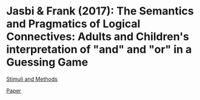 # Jasbi & Frank (2017): The Semantics and Pragmatics of Logical Connectives: Adults and Children's interpretation of "and" and "or" in a Guessing Game

[Stimuli and Methods](http://htmlpreview.github.com/?0_methods/and-or_randomization.html)

[Paper](https://mindmodeling.org/cogsci2017/papers/0117/paper0117.pdf)

